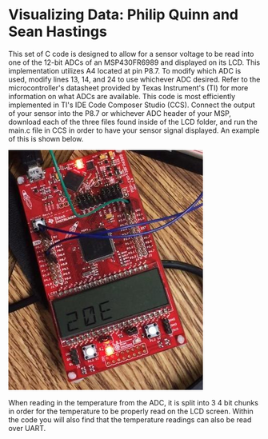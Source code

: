 # Visualizing Data: Philip Quinn and Sean Hastings

This set of C code is designed to allow for a sensor voltage to be read into one of the 12-bit ADCs of an MSP430FR6989 and displayed on its LCD. This implementation utilizes A4 located at pin P8.7. To modify which ADC is used, modify lines 13, 14, and 24 to use whichever ADC desired. Refer to the microcontroller's datasheet provided by Texas Instrument's (TI) for more information on what ADCs are available. This code is most efficiently implemented in TI's IDE Code Composer Studio (CCS). Connect the output of your sensor into the P8.7 or whichever ADC header of your MSP, download each of the three files found inside of the LCD folder, and run the main.c file in CCS in order to have your sensor signal displayed. An example of this is shown below.

![alt text](https://github.com/RU09342/lab-5-sensing-the-world-around-you-hastings-quinn/blob/master/Visualizing%20Data/FullSizeR.jpg)

When reading in the temperature from the ADC, it is split into 3 4 bit chunks in order for the temperature to be properly read on the LCD screen. Within the code you will also find that the temperature readings can also be read over UART.
